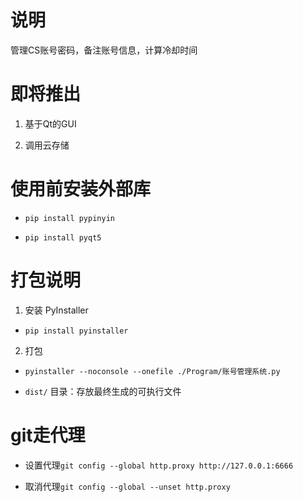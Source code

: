 # 说明

管理CS账号密码，备注账号信息，计算冷却时间

# 即将推出

1. 基于Qt的GUI

2. 调用云存储

# 使用前安装外部库

- `pip install pypinyin`

- `pip install pyqt5`

# 打包说明

1. 安装 PyInstaller

- `pip install pyinstaller`

2. 打包

- `pyinstaller --noconsole --onefile ./Program/账号管理系统.py`

- `dist/` 目录：存放最终生成的可执行文件

# git走代理

- 设置代理`git config --global http.proxy http://127.0.0.1:6666`

- 取消代理`git config --global --unset http.proxy`
